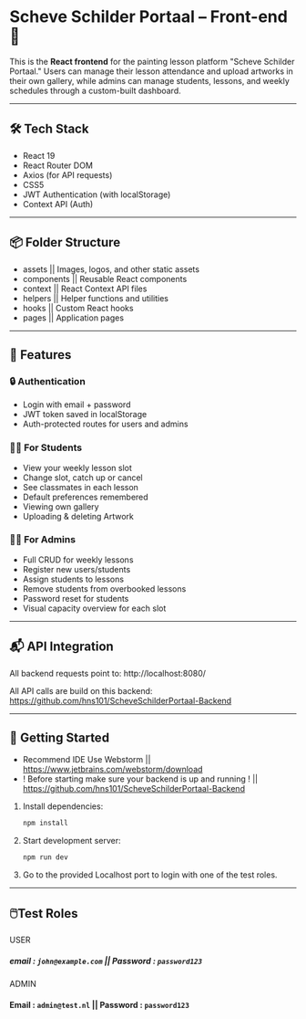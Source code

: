 #  Scheve Schilder Portaal – Front-end 🎨

This is the **React frontend** for the painting lesson platform "Scheve Schilder Portaal." Users can manage their lesson attendance and upload artworks in their own gallery, while admins can manage students, lessons, and weekly schedules through a custom-built dashboard.

---

## 🛠 Tech Stack

- React 19
- React Router DOM
- Axios (for API requests)
- CSS5
- JWT Authentication (with localStorage)
- Context API (Auth)

---

## 📦 Folder Structure
- assets || Images, logos, and other static assets
- components || Reusable React components
- context || React Context API files
- helpers || Helper functions and utilities
- hooks || Custom React hooks
- pages || Application pages

---

## 🚀 Features

### 🔒 Authentication

- Login with email + password
- JWT token saved in localStorage
- Auth-protected routes for users and admins

### 👩‍🎨 For Students

- View your weekly lesson slot
- Change slot, catch up or cancel
- See classmates in each lesson
- Default preferences remembered
- Viewing own gallery 
- Uploading & deleting Artwork

### 👩‍💼 For Admins

- Full CRUD for weekly lessons
- Register new users/students
- Assign students to lessons
- Remove students from overbooked lessons
- Password reset for students
- Visual capacity overview for each slot

---

## 📬 API Integration

All backend requests point to:
http://localhost:8080/

All API calls are build on this backend:
https://github.com/hns101/ScheveSchilderPortaal-Backend



---
## 🔧 Getting Started
- Recommend IDE Use Webstorm || https://www.jetbrains.com/webstorm/download
- ! Before starting make sure your backend is up and running ! ||
https://github.com/hns101/ScheveSchilderPortaal-Backend
 
1. Install dependencies:
   ```bash
   npm install

2. Start development server:
   ```bash
   npm run dev 
3. Go to the provided Localhost port to login with one of the test roles.
---
## 🖱️Test Roles
USER
##### email : `john@example.com` || Password : `password123`

ADMIN
#### Email : `admin@test.nl` || Password : `password123`
